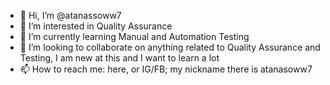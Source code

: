 - 👋 Hi, I’m @atanassoww7
- 👀 I’m interested in Quality Assurance
- 🌱 I’m currently learning Manual and Automation Testing
- 💞️ I’m looking to collaborate on anything related to Quality Assurance and Testing, I am new at this and I want to learn a lot
- 📫 How to reach me: here, or IG/FB; my nickname there is atanasoww7

<!---
atanassoww7/atanassoww7 is a ✨ special ✨ repository because its `README.md` (this file) appears on your GitHub profile.
You can click the Preview link to take a look at your changes.
--->
